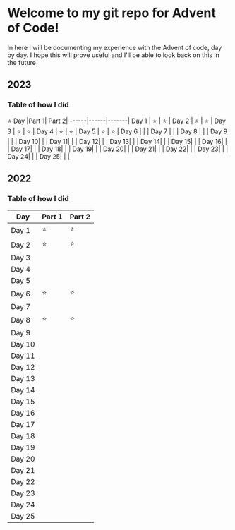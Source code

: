# Welcome to my git repo for Advent of Code!
 In here I will be documenting my experience with the Advent of code, day by day.
 I hope this will prove useful and I'll be able to look back on this in the future

## 2023









### Table of how I did
⭐
Day   |Part 1| Part 2|
------|------|-------|
Day 1 |  ⭐  |  ⭐  |
Day 2 |  ⭐  |  ⭐  |
Day 3 |  ⭐  |  ⭐  |
Day 4 |  ⭐  |  ⭐  |
Day 5 |  ⭐  |  ⭐  |
Day 6 |      |       |
Day 7 |      |       |
Day 8 |      |       |
Day 9 |      |       |
Day 10|      |       |
Day 11|      |       |
Day 12|      |       |
Day 13|      |       |
Day 14|      |       |
Day 15|      |       |
Day 16|      |       |
Day 17|      |       |
Day 18|      |       |
Day 19|      |       |
Day 20|      |       |
Day 21|      |       |
Day 22|      |       |
Day 23|      |       |
Day 24|      |       |
Day 25|      |       |

## 2022
### Table of how I did

Day   |Part 1| Part 2|
------|------|-------|
Day 1 |  ⭐  |  ⭐   |
Day 2 |  ⭐  |  ⭐   |
Day 3 |      |       |
Day 4 |      |       |
Day 5 |      |       |
Day 6 |  ⭐  |  ⭐   |
Day 7 |      |       |
Day 8 |  ⭐  |  ⭐   |
Day 9 |      |       |
Day 10|      |       |
Day 11|      |       |
Day 12|      |       |
Day 13|      |       |
Day 14|      |       |
Day 15|      |       |
Day 16|      |       |
Day 17|      |       |
Day 18|      |       |
Day 19|      |       |
Day 20|      |       |
Day 21|      |       |
Day 22|      |       |
Day 23|      |       |
Day 24|      |       |
Day 25|      |       |
